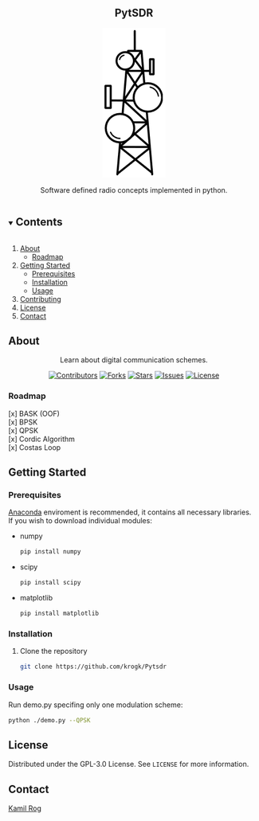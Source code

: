 <h2 align="center">PytSDR</h2>  
<p align="center">
  <a href="https://github.com/krogk/Pytsdr">
    <img src="media/images/logo.png" alt="Logo" >
  </a>
  
  <p align="center">
  Software defined radio concepts implemented in python.
</div>

<!-- TOC -->
<details open="open">
  <summary><h2 style="display: inline-block">Contents</h2></summary>
  <ol>
    <li>
      <a href="#about">About</a>
      <ul>
        <li><a href="#roadmap">Roadmap</a></li>
      </ul>
    </li>
    <li>
      <a href="#getting-started">Getting Started</a>
      <ul>
        <li><a href="#prerequisites">Prerequisites</a></li>
        <li><a href="#installation">Installation</a></li>
        <li><a href="#usage">Usage</a></li>
      </ul>
    </li>
    <li><a href="#contributing">Contributing</a></li>
    <li><a href="#license">License</a></li>
    <li><a href="#contact">Contact</a></li>
  </ol>
</details>

<!-- Project descirption -->
## About

<div align="center">

Learn about digital communication schemes. 

[![Contributors](https://img.shields.io/github/contributors/krogk/Pytsdr.svg?style=for-the-badge)](https://github.com/krogk/Pytsdr/graphs/contributors)
[![Forks](https://img.shields.io/github/forks/krogk/Pytsdr.svg?style=for-the-badge)](https://github.com/krogk/Pytsdr/network/members)
[![Stars](https://img.shields.io/github/stars/krogk/Pytsdr.svg?style=for-the-badge)](https://github.com/krogk/Pytsdr/stargazers)
[![Issues](https://img.shields.io/github/issues/krogk/Pytsdr.svg?style=for-the-badge)](https://github.com/krogk/Pytsdr/issues)
[![License](https://img.shields.io/github/license/krogk/Pytsdr.svg?style=for-the-badge)](https://github.com/krogk/Pytsdr/blob/main/LICENSE)

</div>


### Roadmap

[x] BASK (OOF)
<br />
[x] BPSK
<br />
[x] QPSK
<br />
[x] Cordic Algorithm
<br />
[x] Costas Loop
<br />

<!-- Getting Started -->
## Getting Started

### Prerequisites

[Anaconda](https://www.anaconda.com/) enviroment is recommended, it contains all necessary libraries.
<br />
If you wish to download individual modules:

* numpy
  ```sh
  pip install numpy
  ```
  
* scipy
  ```sh
  pip install scipy
  ```
  
* matplotlib
  ```sh
  pip install matplotlib
  ```
  
### Installation

1. Clone the repository
   ```sh
   git clone https://github.com/krogk/Pytsdr
   ```

<!-- Usage -->
### Usage

Run demo.py specifing only one modulation scheme:
  ```sh
  python ./demo.py --QPSK
  ```

<!-- License -->
## License

Distributed under the GPL-3.0 License. See `LICENSE` for more information.


<!-- Contact Info -->
## Contact

[Kamil Rog](https://github.com/krogk)
